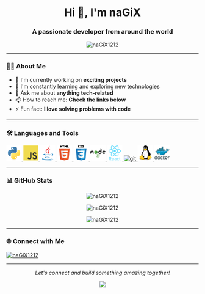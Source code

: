 <h1 align="center">Hi 👋, I'm naGiX</h1>
<h3 align="center">A passionate developer from around the world</h3>

<p align="center">
  <img src="https://komarev.com/ghpvc/?username=naGiX1212&label=Profile%20views&color=0e75b6&style=flat" alt="naGiX1212" />
</p>

---

### 👨‍💻 About Me

- 🔭 I'm currently working on **exciting projects**
- 🌱 I'm constantly learning and exploring new technologies
- 💬 Ask me about **anything tech-related**
- 📫 How to reach me: **Check the links below**
- ⚡ Fun fact: **I love solving problems with code**

---

### 🛠️ Languages and Tools

<p align="left">
  <a href="https://www.python.org" target="_blank" rel="noreferrer">
    <img src="https://raw.githubusercontent.com/devicons/devicon/master/icons/python/python-original.svg" alt="python" width="40" height="40"/>
  </a>
  <a href="https://developer.mozilla.org/en-US/docs/Web/JavaScript" target="_blank" rel="noreferrer">
    <img src="https://raw.githubusercontent.com/devicons/devicon/master/icons/javascript/javascript-original.svg" alt="javascript" width="40" height="40"/>
  </a>
  <a href="https://www.java.com" target="_blank" rel="noreferrer">
    <img src="https://raw.githubusercontent.com/devicons/devicon/master/icons/java/java-original.svg" alt="java" width="40" height="40"/>
  </a>
  <a href="https://www.w3.org/html/" target="_blank" rel="noreferrer">
    <img src="https://raw.githubusercontent.com/devicons/devicon/master/icons/html5/html5-original-wordmark.svg" alt="html5" width="40" height="40"/>
  </a>
  <a href="https://www.w3schools.com/css/" target="_blank" rel="noreferrer">
    <img src="https://raw.githubusercontent.com/devicons/devicon/master/icons/css3/css3-original-wordmark.svg" alt="css3" width="40" height="40"/>
  </a>
  <a href="https://nodejs.org" target="_blank" rel="noreferrer">
    <img src="https://raw.githubusercontent.com/devicons/devicon/master/icons/nodejs/nodejs-original-wordmark.svg" alt="nodejs" width="40" height="40"/>
  </a>
  <a href="https://reactjs.org/" target="_blank" rel="noreferrer">
    <img src="https://raw.githubusercontent.com/devicons/devicon/master/icons/react/react-original-wordmark.svg" alt="react" width="40" height="40"/>
  </a>
  <a href="https://git-scm.com/" target="_blank" rel="noreferrer">
    <img src="https://www.vectorlogo.zone/logos/git-scm/git-scm-icon.svg" alt="git" width="40" height="40"/>
  </a>
  <a href="https://www.linux.org/" target="_blank" rel="noreferrer">
    <img src="https://raw.githubusercontent.com/devicons/devicon/master/icons/linux/linux-original.svg" alt="linux" width="40" height="40"/>
  </a>
  <a href="https://www.docker.com/" target="_blank" rel="noreferrer">
    <img src="https://raw.githubusercontent.com/devicons/devicon/master/icons/docker/docker-original-wordmark.svg" alt="docker" width="40" height="40"/>
  </a>
</p>

---

### 📊 GitHub Stats

<p align="center">
  <img src="https://github-readme-stats.vercel.app/api?username=naGiX1212&show_icons=true&theme=radical&locale=en" alt="naGiX1212" />
</p>

<p align="center">
  <img src="https://github-readme-streak-stats.herokuapp.com/?user=naGiX1212&theme=radical" alt="naGiX1212" />
</p>

<p align="center">
  <img src="https://github-readme-stats.vercel.app/api/top-langs?username=naGiX1212&show_icons=true&theme=radical&locale=en&layout=compact" alt="naGiX1212" />
</p>

---

### 🌐 Connect with Me

<p align="left">
  <a href="https://github.com/naGiX1212" target="_blank">
    <img align="center" src="https://raw.githubusercontent.com/rahuldkjain/github-profile-readme-generator/master/src/images/icons/Social/github.svg" alt="naGiX1212" height="30" width="40" />
  </a>
</p>

---

<p align="center">
  <i>Let's connect and build something amazing together!</i>
</p>

<p align="center">
  <img src="https://capsule-render.vercel.app/api?type=waving&color=gradient&height=100&section=footer"/>
</p>
